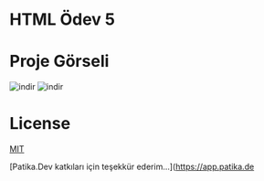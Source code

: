 # HTML Ödev 5

# Proje Görseli 

![indir](https://user-images.githubusercontent.com/64092471/232250976-9d3aada4-52ae-42a5-9a45-9c236a537f55.png)
![indir](https://user-images.githubusercontent.com/64092471/232250977-434a97f9-386f-4b99-b0cc-c1c87873690e.png)

# License
[MIT](https://choosealicense.com/licenses/mit/)

[Patika.Dev katkıları için teşekkür ederim...](https://app.patika.de
